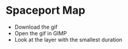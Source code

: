 # Spaceport Map

* Download the gif
* Open the gif in GIMP
* Look at the layer with the smallest duration
